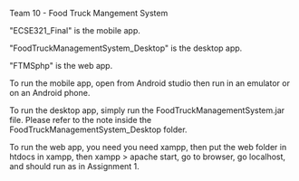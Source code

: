 Team 10 - Food Truck Mangement System


"ECSE321_Final" is the mobile app.

"FoodTruckManagementSystem_Desktop" is the desktop app.

"FTMSphp" is the web app.


To run the mobile app, open from Android studio then run in an emulator or on an Android phone.

To run the desktop app, simply run the FoodTruckManagementSystem.jar file. Please refer to the note inside the FoodTruckManagementSystem_Desktop folder.

To run the web app, you need you need xampp, then put the web folder in htdocs in xampp, then xampp > apache start, go to browser, go localhost, and should run as in Assignment 1.
